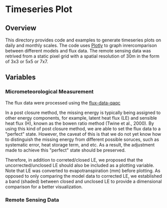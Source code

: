 # Timeseries Plot
## Overview
This directory provides code and examples to generate timeseries plots on daily and monthly scales. The code uses [Plotly](https://plot.ly/python/) to graph inrercomparison between different models and flux data. The remote sensing data was retrived from a static pixel grid with a spatial resolution of 30m in the form of 3x3 or 5x5 or 7x7. <br/>

## Variables
### Micrometeorological Measurement
The flux data were processed using the [flux-data-qaqc](https://flux-data-qaqc.readthedocs.io/en/latest/) </br>

In a post closure method, the missing energy is typically being assigned to other energy components, for example, latent heat flux (LE) and sensible heat flux (H), known as the bowen ratio method (Twine et al., 2000). By using this kind of post closure method, we are able to set the flux data to a "perfect" state. However, the caveat of this is that we do not yet know how to distinguish the missing energy from different possible soruces, such as systematic error, heat storage term, and etc. As a result, the adjustment made to achieve this "perfect" state should be preserved. 

Therefore, in addition to correted/closed LE, we proposed that the uncorrected/unclosed LE should also be included as a plotting variable. Note that LE was converted to evapotranspiration (mm) before plotting. As opposed to only comparing the model data to corrected LE, we established a band (shaded) between closed and unclosed LE to provide a dimensional comparison for a better visualization.

### Remote Sensing Data

